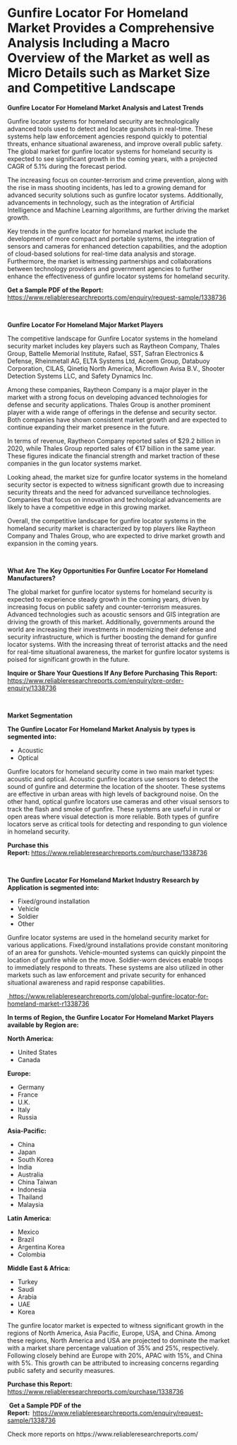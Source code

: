 <p><h1>Gunfire Locator For Homeland Market Provides a Comprehensive Analysis Including a Macro Overview of the Market as well as Micro Details such as Market Size and Competitive Landscape</h1></p><p><strong>Gunfire Locator For Homeland Market Analysis and Latest Trends</strong></p>
<p><p>Gunfire locator systems for homeland security are technologically advanced tools used to detect and locate gunshots in real-time. These systems help law enforcement agencies respond quickly to potential threats, enhance situational awareness, and improve overall public safety. The global market for gunfire locator systems for homeland security is expected to see significant growth in the coming years, with a projected CAGR of 5.1% during the forecast period.</p><p>The increasing focus on counter-terrorism and crime prevention, along with the rise in mass shooting incidents, has led to a growing demand for advanced security solutions such as gunfire locator systems. Additionally, advancements in technology, such as the integration of Artificial Intelligence and Machine Learning algorithms, are further driving the market growth.</p><p>Key trends in the gunfire locator for homeland market include the development of more compact and portable systems, the integration of sensors and cameras for enhanced detection capabilities, and the adoption of cloud-based solutions for real-time data analysis and storage. Furthermore, the market is witnessing partnerships and collaborations between technology providers and government agencies to further enhance the effectiveness of gunfire locator systems for homeland security.</p></p>
<p><strong>Get a Sample PDF of the Report:&nbsp;</strong> <a href="https://www.reliableresearchreports.com/enquiry/request-sample/1338736">https://www.reliableresearchreports.com/enquiry/request-sample/1338736</a></p>
<p>&nbsp;</p>
<p><strong>Gunfire Locator For Homeland Major Market Players</strong></p>
<p><p>The competitive landscape for Gunfire Locator systems in the homeland security market includes key players such as Raytheon Company, Thales Group, Battelle Memorial Institute, Rafael, SST, Safran Electronics & Defense, Rheinmetall AG, ELTA Systems Ltd, Acoem Group, Databuoy Corporation, CILAS, Qinetiq North America, Microflown Avisa B.V., Shooter Detection Systems LLC, and Safety Dynamics Inc.</p><p>Among these companies, Raytheon Company is a major player in the market with a strong focus on developing advanced technologies for defense and security applications. Thales Group is another prominent player with a wide range of offerings in the defense and security sector. Both companies have shown consistent market growth and are expected to continue expanding their market presence in the future.</p><p>In terms of revenue, Raytheon Company reported sales of $29.2 billion in 2020, while Thales Group reported sales of €17 billion in the same year. These figures indicate the financial strength and market traction of these companies in the gun locator systems market.</p><p>Looking ahead, the market size for gunfire locator systems in the homeland security sector is expected to witness significant growth due to increasing security threats and the need for advanced surveillance technologies. Companies that focus on innovation and technological advancements are likely to have a competitive edge in this growing market.</p><p>Overall, the competitive landscape for gunfire locator systems in the homeland security market is characterized by top players like Raytheon Company and Thales Group, who are expected to drive market growth and expansion in the coming years.</p></p>
<p>&nbsp;</p>
<p><strong>What Are The Key Opportunities For Gunfire Locator For Homeland Manufacturers?</strong></p>
<p><p>The global market for gunfire locator systems for homeland security is expected to experience steady growth in the coming years, driven by increasing focus on public safety and counter-terrorism measures. Advanced technologies such as acoustic sensors and GIS integration are driving the growth of this market. Additionally, governments around the world are increasing their investments in modernizing their defense and security infrastructure, which is further boosting the demand for gunfire locator systems. With the increasing threat of terrorist attacks and the need for real-time situational awareness, the market for gunfire locator systems is poised for significant growth in the future.</p></p>
<p><strong>Inquire or Share Your Questions If Any Before Purchasing This Report:</strong> <a href="https://www.reliableresearchreports.com/enquiry/pre-order-enquiry/1338736">https://www.reliableresearchreports.com/enquiry/pre-order-enquiry/1338736</a></p>
<p>&nbsp;</p>
<p><strong>Market Segmentation</strong></p>
<p><strong>The Gunfire Locator For Homeland Market Analysis by types is segmented into:</strong></p>
<p><ul><li>Acoustic</li><li>Optical</li></ul></p>
<p><p>Gunfire locators for homeland security come in two main market types: acoustic and optical. Acoustic gunfire locators use sensors to detect the sound of gunfire and determine the location of the shooter. These systems are effective in urban areas with high levels of background noise. On the other hand, optical gunfire locators use cameras and other visual sensors to track the flash and smoke of gunfire. These systems are useful in rural or open areas where visual detection is more reliable. Both types of gunfire locators serve as critical tools for detecting and responding to gun violence in homeland security.</p></p>
<p><strong>Purchase this Report:&nbsp;</strong><a href="https://www.reliableresearchreports.com/purchase/1338736">https://www.reliableresearchreports.com/purchase/1338736</a></p>
<p>&nbsp;</p>
<p><strong>The Gunfire Locator For Homeland Market Industry Research by Application is segmented into:</strong></p>
<p><ul><li>Fixed/ground installation</li><li>Vehicle</li><li>Soldier</li><li>Other</li></ul></p>
<p><p>Gunfire locator systems are used in the homeland security market for various applications. Fixed/ground installations provide constant monitoring of an area for gunshots. Vehicle-mounted systems can quickly pinpoint the location of gunfire while on the move. Soldier-worn devices enable troops to immediately respond to threats. These systems are also utilized in other markets such as law enforcement and private security for enhanced situational awareness and rapid response capabilities.</p></p>
<p><a href="https://www.reliableresearchreports.com/global-gunfire-locator-for-homeland-market-r1338736">&nbsp;https://www.reliableresearchreports.com/global-gunfire-locator-for-homeland-market-r1338736</a></p>
<p><strong>In terms of Region, the Gunfire Locator For Homeland Market Players available by Region are:</strong></p>
<p>
    <p> <strong> North America: </strong>
        <ul>
            <li>United States</li>
            <li>Canada</li>
        </ul>
        </p> 
    <p> <strong> Europe: </strong>
        <ul>
            <li>Germany</li>
            <li>France</li>
            <li>U.K.</li>
            <li>Italy</li>
            <li>Russia</li>
        </ul>
        </p> 
    <p> <strong> Asia-Pacific: </strong>
        <ul>
            <li>China</li>
            <li>Japan</li>
            <li>South Korea</li>
            <li>India</li>
            <li>Australia</li>
            <li>China Taiwan</li>
            <li>Indonesia</li>
            <li>Thailand</li>
            <li>Malaysia</li>
        </ul>
        </p> 
    <p> <strong> Latin America: </strong>
        <ul>
            <li>Mexico</li>
            <li>Brazil</li>
            <li>Argentina Korea</li>
            <li>Colombia</li>
        </ul>
        </p> 
    <p> <strong> Middle East & Africa: </strong>
        <ul>
            <li>Turkey</li>
            <li>Saudi</li>
            <li>Arabia</li>
            <li>UAE</li>
            <li>Korea</li>
        </ul>
    </p>
    </p>
<p><p>The gunfire locator market is expected to witness significant growth in the regions of North America, Asia Pacific, Europe, USA, and China. Among these regions, North America and USA are projected to dominate the market with a market share percentage valuation of 35% and 25%, respectively. Following closely behind are Europe with 20%, APAC with 15%, and China with 5%. This growth can be attributed to increasing concerns regarding public safety and security measures.</p></p>
<p><strong>Purchase this Report: </strong><a href="https://www.reliableresearchreports.com/purchase/1338736">https://www.reliableresearchreports.com/purchase/1338736</a></p>
<p>&nbsp;<strong>Get a Sample PDF of the Report:&nbsp;&nbsp;</strong><a href="https://www.reliableresearchreports.com/enquiry/request-sample/1338736">https://www.reliableresearchreports.com/enquiry/request-sample/1338736</a></p>
<p><strong></strong></p>
<p>Check more reports on https://www.reliableresearchreports.com/</p>